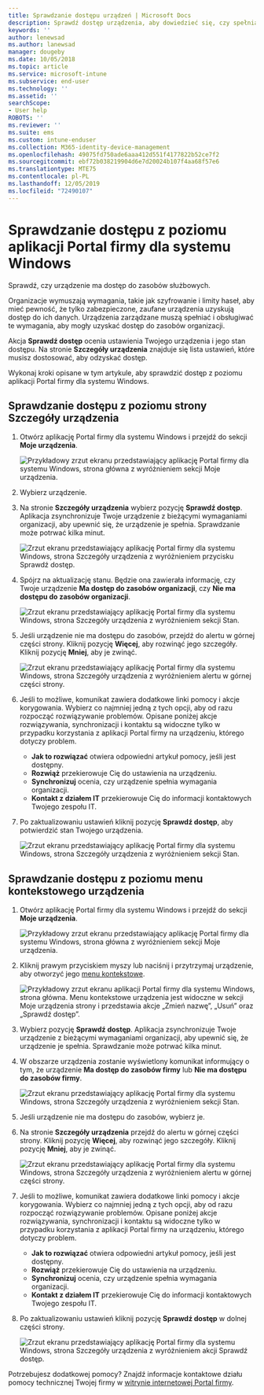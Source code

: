 ```yaml
---
title: Sprawdzanie dostępu urządzeń | Microsoft Docs
description: Sprawdź dostęp urządzenia, aby dowiedzieć się, czy spełnia ono wymagania i jest w stanie uzyskać dostęp do zasobów służbowych.
keywords: ''
author: lenewsad
ms.author: lanewsad
manager: dougeby
ms.date: 10/05/2018
ms.topic: article
ms.service: microsoft-intune
ms.subservice: end-user
ms.technology: ''
ms.assetid: ''
searchScope:
- User help
ROBOTS: ''
ms.reviewer: ''
ms.suite: ems
ms.custom: intune-enduser
ms.collection: M365-identity-device-management
ms.openlocfilehash: 49075fd750ade6aaa412d551f4177822b52ce7f2
ms.sourcegitcommit: ebf72b038219904d6e7d20024b107f4aa68f57e6
ms.translationtype: MTE75
ms.contentlocale: pl-PL
ms.lasthandoff: 12/05/2019
ms.locfileid: "72490107"
---
```

# <a name="check-access-from-company-portal-app-for-windows"></a>Sprawdzanie dostępu z poziomu aplikacji Portal firmy dla systemu Windows

Sprawdź, czy urządzenie ma dostęp do zasobów służbowych. 

Organizacje wymuszają wymagania, takie jak szyfrowanie i limity haseł, aby mieć pewność, że tylko zabezpieczone, zaufane urządzenia uzyskują dostęp do ich danych. Urządzenia zarządzane muszą spełniać i obsługiwać te wymagania, aby mogły uzyskać dostęp do zasobów organizacji.

Akcja **Sprawdź dostęp** ocenia ustawienia Twojego urządzenia i jego stan dostępu. Na stronie **Szczegóły urządzenia** znajduje się lista ustawień, które musisz dostosować, aby odzyskać dostęp. 

Wykonaj kroki opisane w tym artykule, aby sprawdzić dostęp z poziomu aplikacji Portal firmy dla systemu Windows.  

## <a name="check-access-from-device-details-page"></a>Sprawdzanie dostępu z poziomu strony Szczegóły urządzenia  
1. Otwórz aplikację Portal firmy dla systemu Windows i przejdź do sekcji **Moje urządzenia**.  

    ![Przykładowy zrzut ekranu przedstawiający aplikację Portal firmy dla systemu Windows, strona główna z wyróżnieniem sekcji Moje urządzenia.](./media/1809_CheckAccess_Context_Select_Device.png)  
2. Wybierz urządzenie.  
3. Na stronie **Szczegóły urządzenia** wybierz pozycję **Sprawdź dostęp**. Aplikacja zsynchronizuje Twoje urządzenie z bieżącymi wymaganiami organizacji, aby upewnić się, że urządzenie je spełnia. Sprawdzanie może potrwać kilka minut.  

    ![Zrzut ekranu przedstawiający aplikację Portal firmy dla systemu Windows, strona Szczegóły urządzenia z wyróżnieniem przycisku Sprawdź dostęp.](./media/1809_CheckAccess_Checking_Status.png) 

4. Spójrz na aktualizację stanu. Będzie ona zawierała informację, czy Twoje urządzenie **Ma dostęp do zasobów organizacji**, czy **Nie ma dostępu do zasobów organizacji**.  

   ![Zrzut ekranu przedstawiający aplikację Portal firmy dla systemu Windows, strona Szczegóły urządzenia z wyróżnieniem sekcji Stan.](./media/1809_CheckAccess_Device_details_status1.png)  
   
5. Jeśli urządzenie nie ma dostępu do zasobów, przejdź do alertu w górnej części strony. Kliknij pozycję **Więcej**, aby rozwinąć jego szczegóły. Kliknij pozycję **Mniej**, aby je zwinąć.  

    ![Zrzut ekranu przedstawiający aplikację Portal firmy dla systemu Windows, strona Szczegóły urządzenia z wyróżnieniem alertu w górnej części strony.](./media/1809_CheckAccess_Device_details_alert1.png)  

6. Jeśli to możliwe, komunikat zawiera dodatkowe linki pomocy i akcje korygowania. Wybierz co najmniej jedną z tych opcji, aby od razu rozpocząć rozwiązywanie problemów. Opisane poniżej akcje rozwiązywania, synchronizacji i kontaktu są widoczne tylko w przypadku korzystania z aplikacji Portal firmy na urządzeniu, którego dotyczy problem.  

     * **Jak to rozwiązać** otwiera odpowiedni artykuł pomocy, jeśli jest dostępny.  
     * **Rozwiąż** przekierowuje Cię do ustawienia na urządzeniu.  
     * **Synchronizuj** ocenia, czy urządzenie spełnia wymagania organizacji.  
     * **Kontakt z działem IT** przekierowuje Cię do informacji kontaktowych Twojego zespołu IT.   
 
6. Po zaktualizowaniu ustawień kliknij pozycję **Sprawdź dostęp**, aby potwierdzić stan Twojego urządzenia.  

    ![Zrzut ekranu przedstawiający aplikację Portal firmy dla systemu Windows, strona Szczegóły urządzenia z wyróżnieniem sekcji Stan.](./media/1809_CheckAccess_Device_details_status1.png)  

## <a name="check-access-from-device-context-menu"></a>Sprawdzanie dostępu z poziomu menu kontekstowego urządzenia  
1. Otwórz aplikację Portal firmy dla systemu Windows i przejdź do sekcji **Moje urządzenia**.  

    ![Przykładowy zrzut ekranu przedstawiający aplikację Portal firmy dla systemu Windows, strona główna z wyróżnieniem sekcji Moje urządzenia.](./media/1809_CheckAccess_Context_Select_Device.png)  

2. Kliknij prawym przyciskiem myszy lub naciśnij i przytrzymaj urządzenie, aby otworzyć jego [menu kontekstowe](https://docs.microsoft.com//windows/uwp/design/controls-and-patterns/menus).  

    ![Przykładowy zrzut ekranu aplikacji Portal firmy dla systemu Windows, strona główna. Menu kontekstowe urządzenia jest widoczne w sekcji **Moje urządzenia** strony i przedstawia akcje „Zmień nazwę”, „Usuń” oraz „Sprawdź dostęp”.](./media/1809_DeviceContextMenu_Windows_CP.png)  
3. Wybierz pozycję **Sprawdź dostęp**. Aplikacja zsynchronizuje Twoje urządzenie z bieżącymi wymaganiami organizacji, aby upewnić się, że urządzenie je spełnia. Sprawdzanie może potrwać kilka minut.  
 
4. W obszarze urządzenia zostanie wyświetlony komunikat informujący o tym, że urządzenie **Ma dostęp do zasobów firmy** lub **Nie ma dostępu do zasobów firmy**. 

    ![Zrzut ekranu przedstawiający aplikację Portal firmy dla systemu Windows, strona Szczegóły urządzenia z wyróżnieniem sekcji Stan.](./media/1809_CheckAccess_Context_Menu_Alert2.png) 

5. Jeśli urządzenie nie ma dostępu do zasobów, wybierz je.  
6. Na stronie **Szczegóły urządzenia** przejdź do alertu w górnej części strony. Kliknij pozycję **Więcej**, aby rozwinąć jego szczegóły. Kliknij pozycję **Mniej**, aby je zwinąć.  

    ![Zrzut ekranu przedstawiający aplikację Portal firmy dla systemu Windows, strona Szczegóły urządzenia z wyróżnieniem alertu w górnej części strony.](./media/1809_CheckAccess_Device_details_alert1.png)  

6. Jeśli to możliwe, komunikat zawiera dodatkowe linki pomocy i akcje korygowania. Wybierz co najmniej jedną z tych opcji, aby od razu rozpocząć rozwiązywanie problemów. Opisane poniżej akcje rozwiązywania, synchronizacji i kontaktu są widoczne tylko w przypadku korzystania z aplikacji Portal firmy na urządzeniu, którego dotyczy problem.  

     * **Jak to rozwiązać** otwiera odpowiedni artykuł pomocy, jeśli jest dostępny.  
     * **Rozwiąż** przekierowuje Cię do ustawienia na urządzeniu.  
     * **Synchronizuj** ocenia, czy urządzenie spełnia wymagania organizacji.  
     * **Kontakt z działem IT** przekierowuje Cię do informacji kontaktowych Twojego zespołu IT.    

7. Po zaktualizowaniu ustawień kliknij pozycję **Sprawdź dostęp** w dolnej części strony.  

    ![Zrzut ekranu przedstawiający aplikację Portal firmy dla systemu Windows, strona Szczegóły urządzenia z wyróżnieniem akcji Sprawdź dostęp.](./media/1809_CheckAccess_Device_details_button.png) 


Potrzebujesz dodatkowej pomocy? Znajdź informacje kontaktowe działu pomocy technicznej Twojej firmy w [witrynie internetowej Portal firmy](https://go.microsoft.com/fwlink/?linkid=2010980).

